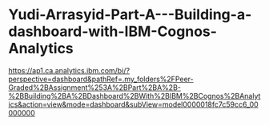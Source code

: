 # Yudi-Arrasyid-Part-A---Building-a-dashboard-with-IBM-Cognos-Analytics

https://ap1.ca.analytics.ibm.com/bi/?perspective=dashboard&pathRef=.my_folders%2FPeer-Graded%2BAssignment%253A%2BPart%2BA%2B-%2BBuilding%2BA%2BDashboard%2BWith%2BIBM%2BCognos%2BAnalytics&action=view&mode=dashboard&subView=model0000018fc7c59cc6_00000000
